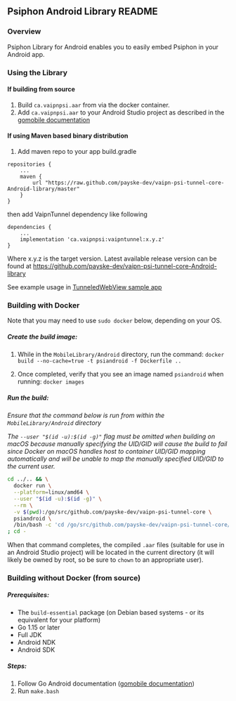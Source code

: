 ## Psiphon Android Library README

### Overview

Psiphon Library for Android enables you to easily embed Psiphon in your Android
app.

### Using the Library

#### If building from source

 1. Build `ca.vaipnpsi.aar` from via the docker container.
 2. Add `ca.vaipnpsi.aar` to your Android Studio project as described in the [gomobile documentation](https://godoc.org/golang.org/x/mobile/cmd/gomobile)

#### If using Maven based binary distribution

1. Add maven repo to your app build.gradle
```
repositories {
    ...
    maven {
        url "https://raw.github.com/payske-dev/vaipn-psi-tunnel-core-Android-library/master"
    }
}
```
then add VaipnTunnel dependency like following
```
dependencies {
    ...
    implementation 'ca.vaipnpsi:vaipntunnel:x.y.z'
}
```
Where x.y.z is the target version. Latest available release version can be found at https://github.com/payske-dev/vaipn-psi-tunnel-core-Android-library

See example usage in [TunneledWebView sample app](./SampleApps/TunneledWebView/README.md)

### Building with Docker

Note that you may need to use `sudo docker` below, depending on your OS.

##### Create the build image:

1. While in the `MobileLibrary/Android` directory, run the command: `docker build --no-cache=true -t psiandroid -f Dockerfile ..`

2. Once completed, verify that you see an image named `psiandroid` when running: `docker images`

##### Run the build:

*Ensure that the command below is run from within the `MobileLibrary/Android` directory*

*The `--user "$(id -u):$(id -g)"` flag must be omitted when building on macOS because manually specifying the UID/GID will cause the build to fail since Docker on macOS handles host to container UID/GID mapping automatically and will be unable to map the manually specified UID/GID to the current user.*

```bash
cd ../.. && \
  docker run \
  --platform=linux/amd64 \
  --user "$(id -u):$(id -g)" \
  --rm \
  -v $(pwd):/go/src/github.com/payske-dev/vaipn-psi-tunnel-core \
  psiandroid \
  /bin/bash -c 'cd /go/src/github.com/payske-dev/vaipn-psi-tunnel-core/MobileLibrary/Android && ./make.bash' \
; cd -
```

When that command completes, the compiled `.aar` files (suitable for use in an Android Studio project) will be located in the current directory (it will likely be owned by root, so be sure to `chown` to an appropriate user).

### Building without Docker (from source)

##### Prerequisites:

 - The `build-essential` package (on Debian based systems - or its equivalent for your platform)
 - Go 1.15 or later
 - Full JDK
 - Android NDK
 - Android SDK

##### Steps:

 1. Follow Go Android documentation ([gomobile documentation](https://godoc.org/golang.org/x/mobile/cmd/gomobile))
 2. Run `make.bash`
